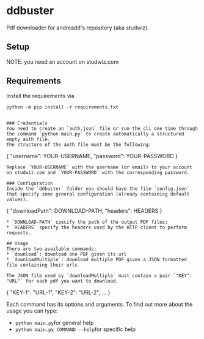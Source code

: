 # ddbuster
Pdf downloader for andreadd's repository (aka studwiz).

## Setup
NOTE: you need an account on studwiz.com

## Requirements
Install the requirements via
```
python -m pip install -r requirements.txt


### Credentials
You need to create an `auth.json` file or run the cli one time through the command `python main.py` to create automatically a structured empty auth file.
The structure of the auth file must be the following:
```
{
  "username": YOUR-USERNAME,
  "password": YOUR-PASSWORD
}
```
Replace ´YOUR-USERNAME´ with the username (or email) to your account on studwiz.com and `YOUR-PASSWORD` with the corresponding password.

### Configuration
Inside the `ddbuster` folder you should have the file `config.json` that specify some general configuration (already containing default values).
```
{
  "downloadPath": DOWNLOAD-PATH,
  "headers": HEADERS
}
```
* `DOWNLOAD-PATH` specify the path of the output PDF files;
* `HEADERS` specify the headers used by the HTTP client to perform requests.

## Usage
There are two available commands:
* `download`: download one PDF given its url
* `downloadMultiple`: download multiple PDF given a JSON formatted file containing their urls

The JSON file used by `downloadMultiple` must contain a pair `"KEY": "URL"` for each pdf you want to download.
```
{
  "KEY-1": "URL-1",
  "KEY-2": "URL-2",
  ...
}

Each command has its options and arguments. To find out more about the usage you can type:
* `python main.py`for general help
* `python main.py COMMAND --help`for specific help
